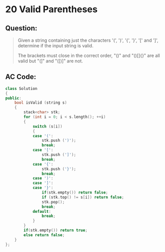 # 20 Valid Parentheses

## Question:

> Given a string containing just the characters '(', ')', '{', '}', '[' and ']', determine if the input string is valid.
> 
> The brackets must close in the correct order, "()" and "()[]{}" are all valid but "(]" and "([)]" are not.

## AC Code:

``` c++
class Solution
{
public:
    bool isValid (string s)
    {
        stack<char> stk;
        for (int i = 0; i < s.length(); ++i)
        {
            switch (s[i])
            {
            case '(':
                stk.push (')');
                break;
            case '[':
                stk.push (']');
                break;
            case '{':
                stk.push ('}');
                break;
            case ')':
            case ']':
            case '}':
				if(stk.empty()) return false;
                if (stk.top() != s[i]) return false;
                stk.pop();
                break;
            default:
                break;
            }
        }
		if(stk.empty()) return true;
		else return false;
    }
};
```
